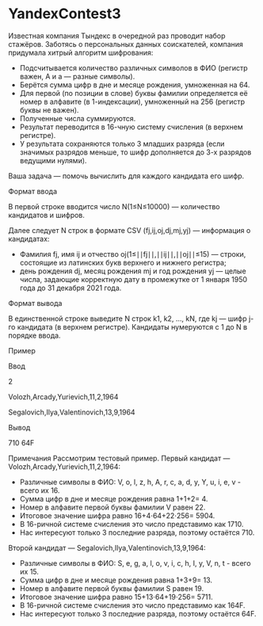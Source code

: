 # YandexContest3

Известная компания Тындекс в очередной раз проводит набор стажёров.
Заботясь о персональных данных соискателей, компания придумала хитрый алгоритм шифрования:
* Подсчитывается количество различных символов в ФИО (регистр важен, А и а — разные символы).
* Берётся сумма цифр в дне и месяце рождения, умноженная на 64.
* Для первой (по позиции в слове) буквы фамилии определяется её номер в алфавите (в 1-индексации), умноженный на 256 (регистр буквы не важен).
* Полученные числа суммируются.
* Результат переводится в 16-чную систему счисления (в верхнем регистре).
* У результата сохраняются только 3 младших разряда (если значимых разрядов меньше, то шифр дополняется до 3-х разрядов ведущими нулями).

Ваша задача — помочь вычислить для каждого кандидата его шифр.

Формат ввода

В первой строке вводится число N(1≤N≤10000) — количество кандидатов и шифров.

Далее следует N строк в формате CSV (fj,ij,oj,dj,mj,yj) — информация о кандидатах:
* Фамилия fj, имя ij и отчество oj(1≤∣∣fj∣∣,∣∣ij∣∣,∣∣oj∣∣≤15) — строки, состоящие из латинских букв верхнего и нижнего регистра;
* день рождения dj, месяц рождения mj и год рождения yj — целые числа, задающие корректную дату в промежутке от 1 января 1950 года до 31 декабря 2021 года.

Формат вывода

В единственной строке выведите N строк k1, k2, …, kN, где kj — шифр j-го кандидата (в верхнем регистре). Кандидаты нумеруются с 1 до N в порядке ввода.

Пример

Ввод
  
2

Volozh,Arcady,Yurievich,11,2,1964

Segalovich,Ilya,Valentinovich,13,9,1964

Вывод
  
710 64F 

Примечания
Рассмотрим тестовый пример.
Первый кандидат — Volozh,Arcady,Yurievich,11,2,1964:
* Различные символы в ФИО: V, o, l, z, h, A, r, c, a, d, y, Y, u, i, e, v - всего их 16.
* Сумма цифр в дне и месяце рождения равна 1+1+2= 4.
* Номер в алфавите первой буквы фамилии V равен 22.
* Итоговое значение шифра равно 16+4⋅64+22⋅256= 5904.
* В 16-ричной системе счисления это число представимо как 1710.
* Нас интересуют только 3 последние разряда, поэтому остаётся 710.

Второй кандидат — Segalovich,Ilya,Valentinovich,13,9,1964:
* Различные символы в ФИО: S, e, g, a, l, o, v, i, c, h, I, y, V, n, t - всего их 15.
* Сумма цифр в дне и месяце рождения равна 1+3+9= 13.
* Номер в алфавите первой буквы фамилии S равен 19.
* Итоговое значение шифра равно 15+13⋅64+19⋅256= 5711.
* В 16-ричной системе счисления это число представимо как 164F.
* Нас интересуют только 3 последние разряда, поэтому остаётся 64F.
